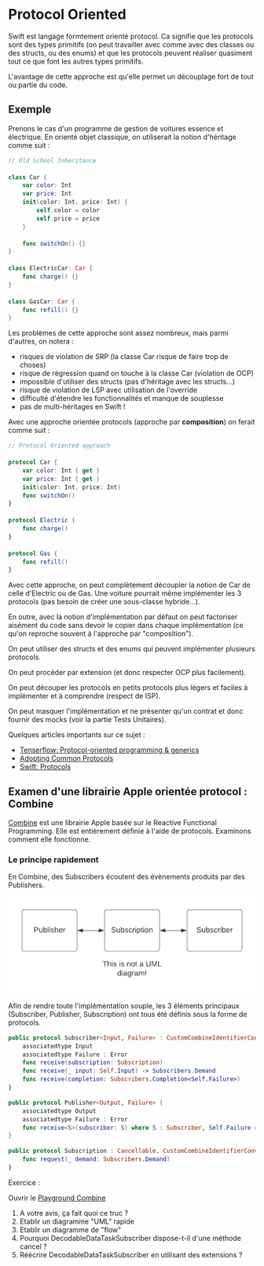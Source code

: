 # Protocol Oriented

Swift est langage formtement orienté protocol. Ca signifie que les protocols sont des types primitifs (on peut travailler avec comme avec des classes ou des structs, ou des enums) et que les protocols peuvent réaliser quasiment tout ce que font les autres types primitifs.

L'avantage de cette approche est qu'elle permet un découplage fort de tout ou partie du code.

## Exemple

Prenons le cas d'un programme de gestion de voitures essence et électrique. En orienté objet classique, on utiliserait la notion d'héritage comme suit :

```swift
// Old School Inheritance

class Car {
    var color: Int
    var price: Int
    init(color: Int, price: Int) {
        self.color = color
        self.price = price
    }

    func switchOn() {}
}

class ElectricCar: Car {
    func charge() {}
}

class GasCar: Car {
    func refill() {}
}
```

Les problèmes de cette approche sont assez nombreux, mais parmi d'autres, on notera :
- risques de violation de SRP (la classe Car risque de faire trop de choses)
- risque de régression quand on touche à la classe Car (violation de OCP)
- impossible d'utiliser des structs (pas d'héritage avec les structs...)
- risque de violation de LSP avec utilisation de l'override
- difficulté d'étendre les fonctionnalités et manque de souplesse
- pas de multi-héritages en Swift !

Avec une approche orientée protocols (approche par **composition**) on ferait comme suit :

```swift
// Protocol Oriented approach

protocol Car {
    var color: Int { get }
    var price: Int { get }
    init(color: Int, price: Int)
    func switchOn()
}

protocol Electric {
    func charge()
}

protocol Gas {
    func refill()
}
```

Avec cette approche, on peut complètement découpler la notion de Car de celle d'Electric ou de Gas. Une voiture pourrait même implémenter les 3 protocols (pas besoin de créer une sous-classe hybride...).

En outre, avec la notion d'implémentation par défaut on peut factoriser aisément du code sans devoir le copier dans chaque implémentation (ce qu'on reproche souvent à l'approche par "composition").

On peut utiliser des structs et des enums qui peuvent implémenter plusieurs protocols.

On peut procéder par extension (et donc respecter OCP plus facilement).

On peut découper les protocols en petits protocols plus légers et faciles à implémenter et à comprendre (respect de ISP).

On peut masquer l'implémentation et ne présenter qu'un contrat et donc fournir des mocks (voir la partie Tests Unitaires).

Quelques articles importants sur ce sujet :
- [Tenserflow: Protocol-oriented programming & generics](https://www.tensorflow.org/swift/tutorials/protocol_oriented_generics?hl=en)
- [Adopting Common Protocols](https://developer.apple.com/documentation/swift/adopting-common-protocols)
- [Swift: Protocols](https://docs.swift.org/swift-book/documentation/the-swift-programming-language/protocols)

## Examen d'une librairie Apple orientée protocol : Combine

[Combine](https://developer.apple.com/documentation/combine) est une librairie Apple basée sur le Reactive Functional Programming. Elle est entièrement définie à l'aide de protocols. Examinons comment elle fonctionne.

### Le principe rapidement

En Combine, des Subscribers écoutent des évènements produits par des Publishers.

![Combine](images/protocol_oriented/combine.png)

Afin de rendre toute l'implémentation souple, les 3 éléments principaux (Subscriber, Publisher, Subscription) ont tous été définis sous la forme de protocols.

```Swift
public protocol Subscriber<Input, Failure> : CustomCombineIdentifierConvertible {
    associatedtype Input
    associatedtype Failure : Error
    func receive(subscription: Subscription)
    func receive(_ input: Self.Input) -> Subscribers.Demand
    func receive(completion: Subscribers.Completion<Self.Failure>)
}
```

```Swift
public protocol Publisher<Output, Failure> {
    associatedtype Output
    associatedtype Failure : Error
    func receive<S>(subscriber: S) where S : Subscriber, Self.Failure == S.Failure, Self.Output == S.Input
}
```

```Swift
public protocol Subscription : Cancellable, CustomCombineIdentifierConvertible {
    func request(_ demand: Subscribers.Demand)
}
```

Exercice :

Ouvrir le [Playground Combine](playgrounds/Combine.playground)

1. A votre avis, ça fait quoi ce truc ?
1. Etablir un diagramme "UML" rapide
1. Etablir un diagramme de "flow"
1. Pourquoi DecodableDataTaskSubscriber dispose-t-il d'une méthode cancel ?
1. Réécrire DecodableDataTaskSubscriber en utilisant des extensions ?